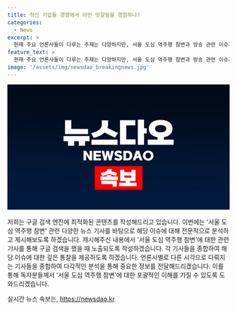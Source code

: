 ```yaml
---
title: 혁신 기업들 경쟁에서 어떤 엇갈림을 경험하나?
categories:
  - News
excerpt: >
  현재 주요 언론사들이 다루는 주제는 다양하지만, 서울 도심 역주행 참변과 방송 관련 이슈가 큰 관심을 끌고 있습니다. 또한 삼성전자의 노조 파업과 정치인들의 발언도 이슈로 떠오르고 있습니다. 사건과 정책에 대한 논란이 활발하게 이어지고 있으며, 각 언론사는 다양한 시각으로 보도하고 있습니다.
feature_text: >
  현재 주요 언론사들이 다루는 주제는 다양하지만, 서울 도심 역주행 참변과 방송 관련 이슈가 큰 관심을 끌고 있습니다. 또한 삼성전자의 노조 파업과 정치인들의 발언도 이슈로 떠오르고 있습니다. 사건과 정책에 대한 논란이 활발하게 이어지고 있으며, 각 언론사는 다양한 시각으로 보도하고 있습니다.
image: '/assets/img/newsdao_breakingnews.jpg'
---
```


<p><img src="/assets/img/newsdao_breakingnews.jpg" alt="bookingtag 속보" /></p>

<p>저희는 구글 검색 엔진에 최적화된 콘텐츠를 작성해드리고 있습니다. 이번에는 '서울 도심 역주행 참변' 관련 다양한 뉴스 기사를 바탕으로 해당 이슈에 대해 전문적으로 분석하고 제시해보도록 하겠습니다. 제시해주신 내용에서 '서울 도심 역주행 참변'에 대한 관련 기사를 통해 구글 검색을 했을 때 노출되도록 작성하겠습니다. 각 기사들을 종합하여 해당 이슈에 대한 깊은 통찰을 제공하도록 하겠습니다. 언론사별로 다른 시각으로 다뤄지는 기사들을 종합하여 다각적인 분석을 통해 중요한 정보를 전달해드리겠습니다. 이를 통해 독자분들께서 '서울 도심 역주행 참변'에 대한 포괄적인 이해를 가질 수 있도록 도와드리겠습니다.</p>
실시간 뉴스 속보는, <a href="https://newsdao.kr" rel="dofollow">https://newsdao.kr</a>


